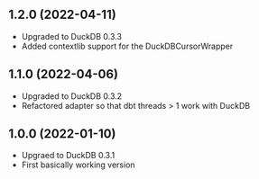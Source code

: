 1.2.0 (2022-04-11)
------------------

- Upgraded to DuckDB 0.3.3
- Added contextlib support for the DuckDBCursorWrapper

1.1.0 (2022-04-06)
------------------

- Upgraded to DuckDB 0.3.2
- Refactored adapter so that dbt threads > 1 work with DuckDB

1.0.0 (2022-01-10)
------------------

- Upgraed to DuckDB 0.3.1
- First basically working version
